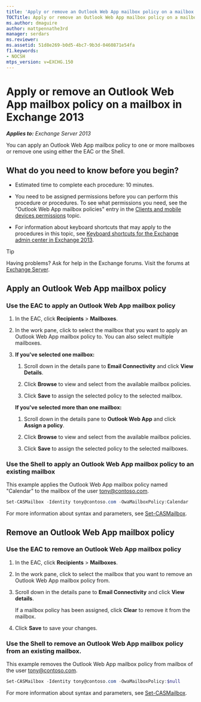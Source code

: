 ```yaml
---
title: 'Apply or remove an Outlook Web App mailbox policy on a mailbox: Exchange 2013 Help'
TOCTitle: Apply or remove an Outlook Web App mailbox policy on a mailbox
ms.author: dmaguire
author: mattpennathe3rd
manager: serdars
ms.reviewer:
ms.assetid: 51d8e269-b0d5-4bc7-9b3d-0460871e54fa
f1.keywords:
- NOCSH
mtps_version: v=EXCHG.150
---
```


# Apply or remove an Outlook Web App mailbox policy on a mailbox in Exchange 2013

_**Applies to:** Exchange Server 2013_

You can apply an Outlook Web App mailbox policy to one or more mailboxes or remove one using either the EAC or the Shell.

## What do you need to know before you begin?

- Estimated time to complete each procedure: 10 minutes.

- You need to be assigned permissions before you can perform this procedure or procedures. To see what permissions you need, see the "Outlook Web App mailbox policies" entry in the [Clients and mobile devices permissions](clients-and-mobile-devices-permissions-exchange-2013-help.md) topic.

- For information about keyboard shortcuts that may apply to the procedures in this topic, see [Keyboard shortcuts for the Exchange admin center in Exchange 2013](keyboard-shortcuts-in-the-exchange-admin-center-2013-help.md).

> [!TIP]
> Having problems? Ask for help in the Exchange forums. Visit the forums at [Exchange Server](https://go.microsoft.com/fwlink/p/?linkId=60612).

## Apply an Outlook Web App mailbox policy

### Use the EAC to apply an Outlook Web App mailbox policy

1. In the EAC, click **Recipients** \> **Mailboxes**.

2. In the work pane, click to select the mailbox that you want to apply an Outlook Web App mailbox policy to. You can also select multiple mailboxes.

3. **If you've selected one mailbox:**

   1. Scroll down in the details pane to **Email Connectivity** and click **View Details**.

   2. Click **Browse** to view and select from the available mailbox policies.

   3. Click **Save** to assign the selected policy to the selected mailbox.

   **If you've selected more than one mailbox:**

   1. Scroll down in the details pane to **Outlook Web App** and click **Assign a policy**.

   2. Click **Browse** to view and select from the available mailbox policies.

   3. Click **Save** to assign the selected policy to the selected mailboxes.

### Use the Shell to apply an Outlook Web App mailbox policy to an existing mailbox

This example applies the Outlook Web App mailbox policy named "Calendar" to the mailbox of the user tony@contoso.com.

```powershell
Set-CASMailbox -Identity tony@contoso.com -OwaMailboxPolicy:Calendar
```

For more information about syntax and parameters, see [Set-CASMailbox](https://docs.microsoft.com/powershell/module/exchange/set-casmailbox).

## Remove an Outlook Web App mailbox policy

### Use the EAC to remove an Outlook Web App mailbox policy

1. In the EAC, click **Recipients** \> **Mailboxes**.

2. In the work pane, click to select the mailbox that you want to remove an Outlook Web App mailbox policy from.

3. Scroll down in the details pane to **Email Connectivity** and click **View details**.

    If a mailbox policy has been assigned, click **Clear** to remove it from the mailbox.

4. Click **Save** to save your changes.

### Use the Shell to remove an Outlook Web App mailbox policy from an existing mailbox.

This example removes the Outlook Web App mailbox policy from mailbox of the user tony@contoso.com.

```powershell
Set-CASMailbox -Identity tony@contoso.com -OwaMailboxPolicy:$null
```

For more information about syntax and parameters, see [Set-CASMailbox](https://docs.microsoft.com/powershell/module/exchange/set-casmailbox).
